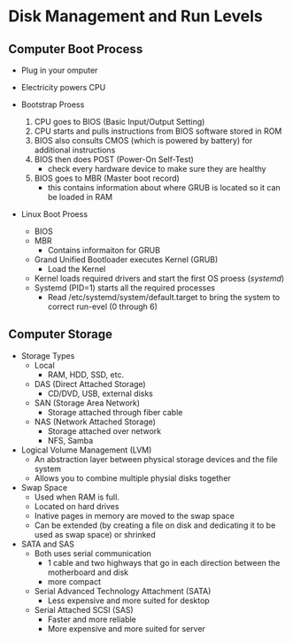 # Disk Management and Run Levels

## Computer Boot Process
- Plug in your omputer
- Electricity powers CPU
- Bootstrap Proess
    1. CPU goes to BIOS (Basic Input/Output Setting)
    2. CPU starts and pulls instructions from BIOS software stored in ROM
    3. BIOS also consults CMOS (which is powered by battery) for additional instructions
    4. BIOS then does POST (Power-On Self-Test)
        - check every hardware device to make sure they are healthy
    5. BIOS goes to MBR (Master boot record)
        - this contains information about where GRUB is located so it can be loaded in RAM

- Linux Boot Proess
    - BIOS
    - MBR
        - Contains informaiton for GRUB
    - Grand Unified Bootloader executes Kernel (GRUB)
        - Load the Kernel
    - Kernel loads required drivers and start the first OS proess (_systemd_)
    - Systemd (PID=1) starts all the required processes
        - Read /etc/systemd/system/default.target to bring the system to correct run-evel (0 through 6)

## Computer Storage
- Storage Types
    - Local 
        - RAM, HDD, SSD, etc.
    - DAS (Direct Attached Storage)
        - CD/DVD, USB, external disks
    - SAN (Storage Area Network)
        - Storage attached through fiber cable
    - NAS (Network Attached Storage)
        - Storage attached over network 
        - NFS, Samba
- Logical Volume Management (LVM)
    - An abstraction layer between physical storage devices and the file system
    - Allows you to combine multiple physial disks together
- Swap Space
    - Used when RAM is full. 
    - Located on hard drives
    - Inative pages in memory are moved to the swap space
    - Can be extended (by creating a file on disk and dedicating it to be used as swap space) or shrinked
- SATA and SAS
    - Both uses serial communication 
        - 1 cable and two highways that go in each direction between the motherboard and disk
        - more compact
    - Serial Advanced Technology Attachment (SATA)
        - Less expensive and more suited for desktop
    - Serial Attached SCSI (SAS)
        - Faster and more reliable
        - More expensive and more suited for server